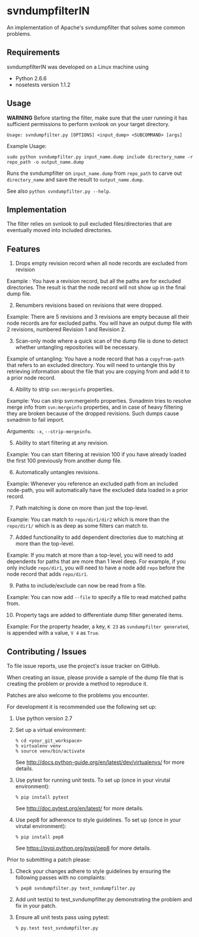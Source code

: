 svndumpfilterIN
===============


An implementation of Apache's svndumpfilter that solves some common problems.


## Requirements ##


svndumpfilterIN was developed on a Linux machine using

  * Python 2.6.6
  * nosetests version 1.1.2


##  Usage  ##


**WARNING** Before starting the filter, make sure that the user running it has sufficient permissions to perform svnlook on your
target directory.


    Usage: svndumpfilter.py [OPTIONS] <input_dump> <SUBCOMMAND> [args]



Example Usage:

    sudo python svndumpfilter.py input_name.dump include directory_name -r repo_path -o output_name.dump

Runs the svndumpfilter on `input_name.dump` from `repo_path` to carve out `directory_name`
and save the result to `output_name.dump`.

See also `python svndumpfilter.py --help`.

## Implementation ##


The filter relies on svnlook to pull excluded files/directories that are eventually moved into included
directories.


## Features ##


1. Drops empty revision record when all node records are excluded from revision

  Example : You have a revision record, but all the paths are for excluded directories.
  The result is that the node record will not show up in the final dump file.

2. Renumbers revisions based on revisions that were dropped.

  Example: There are 5 revisions and 3 revisions are empty because all their node records are for excluded paths.
  You will have an output dump file with 2 revisions, numbered Revision 1 and Revision 2.

3. Scan-only mode where a quick scan of the dump file is done to detect whether untangling repositories will be
necessary.

  Example of untangling: You have a node record that has a `copyfrom-path` that refers to an excluded directory.
  You will need to untangle this by retrieving information about the file that you are copying from and add
  it to a prior node record.

4. Ability to strip `svn:mergeinfo` properties.

  Example: You can strip svn:mergeinfo properties. Svnadmin tries to resolve merge info from `svn:mergeinfo` properties,
  and in case of heavy filtering they are broken because of the dropped revisions. Such dumps cause svnadmin to fail import. 

  Arguments: `-x`, `--strip-mergeinfo`.

5. Ability to start filtering at any revision.

  Example: You can start filtering at revision 100 if you have already loaded the first 100 previously from
  another dump file.

6. Automatically untangles revisions.

  Example: Whenever you reference an excluded path from an included node-path, you will automatically have the
  excluded data loaded in a prior record.

7. Path matching is done on more than just the top-level.
 
  Example: You can match to `repo/dir1/dir2` which is more than the `repo/dir1/` which is as deep as some filters
  can match to.

7. Added functionality to add dependent directories due to matching at more than the top-level.

  Example: If you match at more than a top-level, you will need to add dependents for paths that are more than 1
  level deep. For example, if you only include `repo/dir1`, you will need to have a node add `repo` before the
  node record that adds `repo/dir1`.

9. Paths to include/exclude can now be read from a file.

  Example: You can now add `--file` to specify a file to read matched paths from.

10. Property tags are added to differentiate dump filter generated items.

  Example: For the property header, a key, `K 23` as `svndumpfilter generated`, is appended with a value, `V 4`
  as `True`.


## Contributing / Issues ##


To file issue reports, use the project's issue tracker on GitHub.

When creating an issue, please provide a sample of the dump file that is creating the problem or provide a method to
reproduce it.

Patches are also welcome to the problems you encounter.

For development it is recommended use the following set up:
   1. Use python version 2.7
   2. Set up a virtual environment:

          % cd <your_git_workspace>
          % virtualenv venv
          % source venv/bin/activate

      See http://docs.python-guide.org/en/latest/dev/virtualenvs/ for
      more details.
   3. Use pytest for running unit tests. To set up
      (once in your virutal environment):

          % pip install pytest

      See http://doc.pytest.org/en/latest/ for more details.
   4. Use pep8 for adherence to style guidelines. To set up
      (once in your virutal environment):

          % pip install pep8

      See https://pypi.python.org/pypi/pep8 for more details.

Prior to submitting a patch please:
   1. Check your changes adhere to style guidelines by ensuring
      the following passes with no complaints:

          % pep8 svndumpfilter.py test_svndumpfilter.py

   2. Add unit test(s) to test_svndumpfilter.py demonstrating the
      problem and fix in your patch.
   3. Ensure all unit tests pass using pytest:

          % py.test test_svndumpfilter.py





